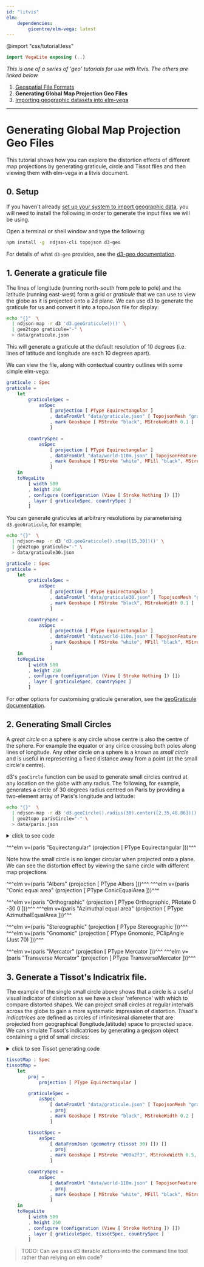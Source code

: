 ```yaml
---
id: "litvis"
elm:
    dependencies:
        gicentre/elm-vega: latest
---
```


<link href="https://fonts.googleapis.com/css?family=Roboto+Condensed:300|Fjalla+One" rel="stylesheet">

@import "css/tutorial.less"

```elm {l=hidden}
import VegaLite exposing (..)
```

_This is one of a series of 'geo' tutorials for use with litvis.
The others are linked below._

1.  [Geospatial File Formats](geoFormats.md)
2.  **Generating Global Map Projection Geo Files**
3.  [Importing geographic datasets into elm-vega](geoImporting.md)

---

# Generating Global Map Projection Geo Files

This tutorial shows how you can explore the distortion effects of different map projections by generating graticule, circle and Tissot files and then viewing them with elm-vega in a litvis document.

## 0. Setup

If you haven't already [set up your system to import geographic data](importingGeo.md), you will need to install the following in order to generate the input files we will be using.

Open a terminal or shell window and type the following:

```bash
npm install -g  ndjson-cli topojson d3-geo
```

For details of what `d3-geo` provides, see the [d3-geo documentation](https://github.com/d3/d3-geo).

## 1. Generate a graticule file

The lines of longitude (running north-south from pole to pole) and the latitude (running east-west) form a grid or _graticule_ that we can use to view the globe as it is projected onto a 2d plane.
We can use d3 to generate the graticule for us and convert it into a topoJson file for display:

```bash
echo "{}"  \
  | ndjson-map -r d3 'd3.geoGraticule()()' \
  | geo2topo graticule="-" \
  > data/graticule.json
```

This will generate a graticule at the default resolution of 10 degrees (i.e. lines of latitude and longitude are each 10 degrees apart).

We can view the file, along with contextual country outlines with some simple elm-vega:

```elm {l v s}
graticule : Spec
graticule =
    let
        graticuleSpec =
            asSpec
                [ projection [ PType Equirectangular ]
                , dataFromUrl "data/graticule.json" [ TopojsonMesh "graticule" ]
                , mark Geoshape [ MStroke "black", MStrokeWidth 0.1 ]
                ]

        countrySpec =
            asSpec
                [ projection [ PType Equirectangular ]
                , dataFromUrl "data/world-110m.json" [ TopojsonFeature "countries1" ]
                , mark Geoshape [ MStroke "white", MFill "black", MStrokeWidth 0.1, MFillOpacity 0.1 ]
                ]
    in
    toVegaLite
        [ width 500
        , height 250
        , configure (configuration (View [ Stroke Nothing ]) [])
        , layer [ graticuleSpec, countrySpec ]
        ]
```

You can generate graticules at arbitrary resolutions by parameterising `d3.geoGraticule`, for example:

```bash
echo "{}"  \
  | ndjson-map -r d3 'd3.geoGraticule().step([15,30])()' \
  | geo2topo graticule="-" \
  > data/graticule30.json
```

```elm {v s}
graticule : Spec
graticule =
    let
        graticuleSpec =
            asSpec
                [ projection [ PType Equirectangular ]
                , dataFromUrl "data/graticule30.json" [ TopojsonMesh "graticule" ]
                , mark Geoshape [ MStroke "black", MStrokeWidth 0.1 ]
                ]

        countrySpec =
            asSpec
                [ projection [ PType Equirectangular ]
                , dataFromUrl "data/world-110m.json" [ TopojsonFeature "countries1" ]
                , mark Geoshape [ MStroke "white", MFill "black", MStrokeWidth 0.1, MFillOpacity 0.1 ]
                ]
    in
    toVegaLite
        [ width 500
        , height 250
        , configure (configuration (View [ Stroke Nothing ]) [])
        , layer [ graticuleSpec, countrySpec ]
        ]
```

For other options for customising graticule generation, see the [geoGraticule documentation](https://github.com/d3/d3-geo/blob/master/README.md#geoGraticule).

## 2. Generating Small Circles

A _great circle_ on a sphere is any circle whose centre is also the centre of the sphere.
For example the equator or any cirlce crossing both poles along lines of longitude.
Any other circle on a sphere is a known as _small circle_ and is useful in representing a fixed distance away from a point (at the small circle's centre).

d3's `geoCircle` function can be used to generate small circles centred at any location on the globe with any radius.
The following, for example, generates a circle of 30 degrees radius centred on Paris by providing a two-element array of Paris's longitude and latitude:

```bash
echo "{}"  \
  | ndjson-map -r d3 'd3.geoCircle().radius(30).center([2.35,48.86])()' \
  | geo2topo parisCircle="-" \
  > data/paris.json
```

<details><summary>click to see code</summary>

```elm {l}
type alias Proj =
    ( VLProperty, Spec )


paris : String -> Proj -> Spec
paris projName proj =
    let
        pDetails =
            [ width 300, height 200, proj ]

        graticuleSpec =
            asSpec
                (pDetails
                    ++ [ dataFromUrl "data/graticule.json" [ TopojsonMesh "graticule" ]
                       , mark Geoshape [ MStroke "black", MFilled False, MStrokeWidth 0.1 ]
                       ]
                )

        countrySpec =
            asSpec
                (pDetails
                    ++ [ dataFromUrl "data/world-110m.json" [ TopojsonFeature "countries1" ]
                       , mark Geoshape [ MStroke "white", MFill "black", MStrokeWidth 0.1, MFillOpacity 0.1 ]
                       ]
                )

        circleSpec =
            asSpec
                (pDetails
                    ++ [ dataFromUrl "data/paris.json" [ TopojsonFeature "parisCircle" ]
                       , mark Geoshape [ MStroke "#00a2f3", MFill "#00a2f3", MFillOpacity 0.3 ]
                       ]
                )
    in
    toVegaLite
        [ title (projName ++ " projection")
        , configure (configuration (View [ Stroke Nothing ]) [])
        , layer [ graticuleSpec, countrySpec, circleSpec ]
        ]
```

</details>

^^^elm v=(paris "Equirectangular" (projection [ PType Equirectangular ]))^^^

Note how the small circle is no longer circular when projected onto a plane.
We can see the distortion effect by viewing the same circle with different map projections

^^^elm v=(paris "Albers" (projection [ PType Albers ]))^^^
^^^elm v=(paris "Conic equal area" (projection [ PType ConicEqualArea ]))^^^

^^^elm v=(paris "Orthographic" (projection [ PType Orthographic, PRotate 0 -30 0 ]))^^^
^^^elm v=(paris "Azimuthal equal area" (projection [ PType AzimuthalEqualArea ]))^^^

^^^elm v=(paris "Stereographic" (projection [ PType Stereographic ]))^^^
^^^elm v=(paris "Gnomonic" (projection [ PType Gnomonic, PClipAngle (Just 70) ]))^^^

^^^elm v=(paris "Mercator" (projection [ PType Mercator ]))^^^
^^^elm v=(paris "Transverse Mercator" (projection [ PType TransverseMercator ]))^^^

## 3. Generate a Tissot's Indicatrix file.

The example of the single small circle above shows that a circle is a useful visual indicator of distortion as we have a clear 'reference' with which to compare distorted shapes.
We can project small circles at regular intervals across the globe to gain a more systematic impression of distortion.
_Tissot's indicatrices_ are defined as circles of infinitesimal diameter that are projected from geographical (longitude,latitude) space to projected space.
We can simulate Tissot's indicatrices by generating a geojson object containing a grid of small circles:

<details><summary>click to see Tissot generating code</summary>

```elm {l}
range : Float -> Float -> Float -> List Float
range mn mx step =
    List.range 0 ((mx - mn) / step |> round) |> List.map (\x -> mn + (toFloat x * step))


tissot : Float -> Geometry
tissot gStep =
    let
        degToRad15 x =
            15 * degToRad (toFloat x)

        degToRad x =
            x * pi / 180

        radToDeg x =
            x * 180 / pi

        rnd x =
            (x * 10 |> round |> toFloat) / 10

        circle cLng cLat r =
            let
                circ i =
                    let
                        lat =
                            cLat + radToDeg (degToRad r * cos (degToRad15 i))
                    in
                    ( rnd <| cLng + radToDeg (degToRad r / cos (degToRad lat) * sin (degToRad15 i)), rnd lat )
            in
            List.map circ (List.range 0 24)

        circles lng =
            List.map (\i -> circle lng i 2.5) (range -80 80 20)
    in
    GeoPolygons <| List.map (\lng -> circles lng) (range -180 160 30)
```

</details>

```elm {v l s}
tissotMap : Spec
tissotMap =
    let
        proj =
            projection [ PType Equirectangular ]

        graticuleSpec =
            asSpec
                [ dataFromUrl "data/graticule.json" [ TopojsonMesh "graticule" ]
                , proj
                , mark Geoshape [ MStroke "black", MStrokeWidth 0.2 ]
                ]

        tissotSpec =
            asSpec
                [ dataFromJson (geometry (tissot 30) []) []
                , proj
                , mark Geoshape [ MStroke "#00a2f3", MStrokeWidth 0.5, MFill "#00a2f3", MFillOpacity 0.1 ]
                ]

        countrySpec =
            asSpec
                [ dataFromUrl "data/world-110m.json" [ TopojsonFeature "countries1" ]
                , proj
                , mark Geoshape [ MStroke "white", MFill "black", MStrokeWidth 0.1, MFillOpacity 0.1 ]
                ]
    in
    toVegaLite
        [ width 500
        , height 250
        , configure (configuration (View [ Stroke Nothing ]) [])
        , layer [ graticuleSpec, tissotSpec, countrySpec ]
        ]
```

> TODO: Can we pass d3 iterable actions into the command line tool rather than relying on elm code?
